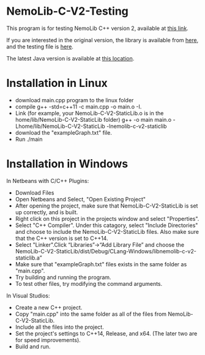 # NemoLib-C-V2-Testing
This program is for testing NemoLib C++ version 2, available at [this link](https://github.com/ZachBrader/NemoLib-C-V2-StaticLib). 

If you are interested in the original version, the library is available from [here](https://github.com/Kimw6/NemoLibC), and the testing file is [here](https://github.com/Kimw6/NemoLibC-Testing).

The latest Java version is available at [this location](https://github.com/Kimw6/NemoLib-Java-V2).

# Installation in Linux
* download main.cpp program to the linux folder
* compile
g++ -std=c++11 -c main.cpp -o main.o -I.
* Link (for example, your NemoLib-C-V2-StaticLib.o is in the home/lib/NemoLib-C-V2-StaticLib folder)
g++ -o main main.o -Lhome/lib/NemoLib-C-V2-StaticLib -lnemolib-c-v2-staticlib
* download the "exampleGraph.txt" file.
* Run
./main

# Installation in Windows

In Netbeans with C/C++ Plugins:
* Download Files
* Open Netbeans and Select, "Open Existing Project"
* After opening the project, make sure that NemoLib-C-V2-StaticLib is set up correctly, and is built.
* Right click on this project in the projects window and select "Properties".
* Select "C++ Compiler". Under this catagory, select "Include Directories" and choose to include the NemoLib-C-V2-StaticLib files. Also make sure that the C++ version is set to C++14.
* Select "Linker".Click “Libraries”->“Add Library File” and choose the NemoLib-C-V2-StaticLib/dist/Debug/CLang-Windows/libnemolib-c-v2-staticlib.a”
* Make sure that "exampleGraph.txt" files exists in the same folder as "main.cpp". 
* Try building and running the program.
* To test other files, try modifying the command arguments.

In Visual Studios:  
* Create a new C++ project. 
* Copy "main.cpp" into the same folder as all of the files from NemoLib-C-V2-StaticLib.
* Include all the files into the project.
* Set the project's settings to C++14, Release, and x64. (The later two are for speed improvements).
* Build and run.
